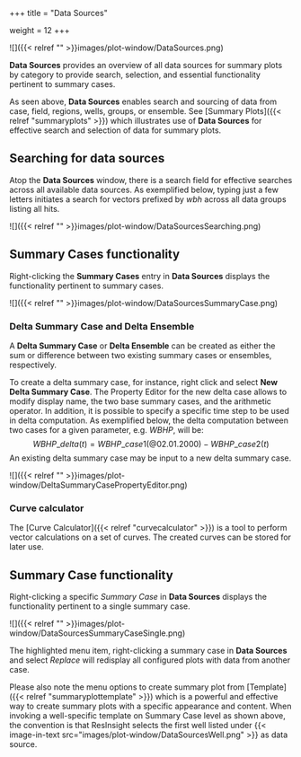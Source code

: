 +++
title = "Data Sources"

weight = 12
+++

![]({{< relref "" >}}images/plot-window/DataSources.png)

**Data Sources** provides an overview of all data sources for summary plots by category to provide search, selection, and essential functionality pertinent to summary cases. 

As seen above, **Data Sources** enables search and sourcing of data from case, field, regions, wells, groups, or ensemble.
See [Summary Plots]({{< relref "summaryplots" >}}) which illustrates use of **Data Sources** for effective search and selection of data for summary plots.


## Searching for data sources
Atop the **Data Sources** window, there is a search field for effective searches across all available data sources. As exemplified below, typing just a few letters initiates a search for vectors prefixed by *wbh* across all data groups listing all hits.

![]({{< relref "" >}}images/plot-window/DataSourcesSearching.png)


## Summary Cases functionality
Right-clicking the **Summary Cases** entry in **Data Sources** displays the functionality pertinent to summary cases.

![]({{< relref "" >}}images/plot-window/DataSourcesSummaryCase.png)


### Delta Summary Case and Delta Ensemble
A **Delta Summary Case** or **Delta Ensemble** can be created as either the sum or difference between two existing summary cases or ensembles, respectively.

To create a delta summary case, for instance, right click and select **New Delta Summary Case**. 
The Property Editor for the new delta case allows to modify display name, the two base summary cases, and the arithmetic operator.
In addition, it is possible to specify a specific time step to be used in delta computation.
As exemplified below, the delta computation between two cases for a given parameter, e.g. *WBHP*, will be:
$$WBHP\_{delta}(t) = WBHP\_{case1}(@02.01.2000) - WBHP\_{case2}(t)$$
An existing delta summary case may be input to a new delta summary case.

![]({{< relref "" >}}images/plot-window/DeltaSummaryCasePropertyEditor.png)


### Curve calculator
The [Curve Calculator]({{< relref "curvecalculator" >}})
is a tool to perform vector calculations on a set of curves. The created curves can be stored for later use.



## Summary Case functionality
Right-clicking a specific *Summary Case* in **Data Sources** displays the functionality pertinent to a single summary case.

![]({{< relref "" >}}images/plot-window/DataSourcesSummaryCaseSingle.png)

The highlighted menu item, right-clicking a summary case in **Data Sources** and select *Replace* will redisplay all configured plots with data from another case.

Please also note the menu options to create summary plot from [Template]({{< relref "summaryplottemplate" >}}) which is a powerful and effective way to create summary plots with a specific appearance and content. When invoking a well-specific template on Summary Case level as shown above, the convention is that ResInsight selects the first well listed under {{< image-in-text src="images/plot-window/DataSourcesWell.png" >}} as data source.

